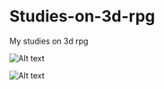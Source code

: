 # Studies-on-3d-rpg
My studies on 3d rpg

![Alt text](https://github.com/irahel/Studies-on-3d-rpg/blob/master/Assets/title.png)

![Alt text](https://github.com/irahel/Studies-on-3d-rpg/blob/master/Assets/title2.png)
